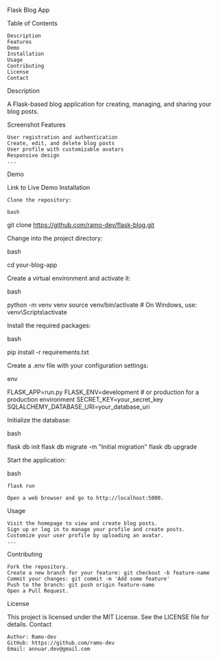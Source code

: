 Flask Blog App

Table of Contents

    Description
    Features
    Demo
    Installation
    Usage
    Contributing
    License
    Contact

Description

A Flask-based blog application for creating, managing, and sharing your blog posts.

Screenshot
Features

    User registration and authentication
    Create, edit, and delete blog posts
    User profile with customizable avatars
    Responsive design
    ...

Demo

Link to Live Demo
Installation

    Clone the repository:

    bash

git clone https://github.com/ramo-dev/flask-blog.git



Change into the project directory:

bash

cd your-blog-app


Create a virtual environment and activate it:

bash

python -m venv venv
source venv/bin/activate  # On Windows, use: venv\Scripts\activate


Install the required packages:

bash

pip install -r requirements.txt


Create a .env file with your configuration settings:

env

FLASK_APP=run.py
FLASK_ENV=development  # or production for a production environment
SECRET_KEY=your_secret_key
SQLALCHEMY_DATABASE_URI=your_database_uri

Initialize the database:

bash

flask db init
flask db migrate -m "Initial migration"
flask db upgrade

Start the application:

bash

    flask run

    Open a web browser and go to http://localhost:5000.

Usage

    Visit the homepage to view and create blog posts.
    Sign up or log in to manage your profile and create posts.
    Customize your user profile by uploading an avatar.
    ...

Contributing

    Fork the repository.
    Create a new branch for your feature: git checkout -b feature-name
    Commit your changes: git commit -m 'Add some feature'
    Push to the branch: git push origin feature-name
    Open a Pull Request.

License

This project is licensed under the MIT License. See the LICENSE file for details.
Contact

    Author: Ramo-dev
    GitHub: https://github.com/ramo-dev
    Email: annuar.dev@gmail.com
